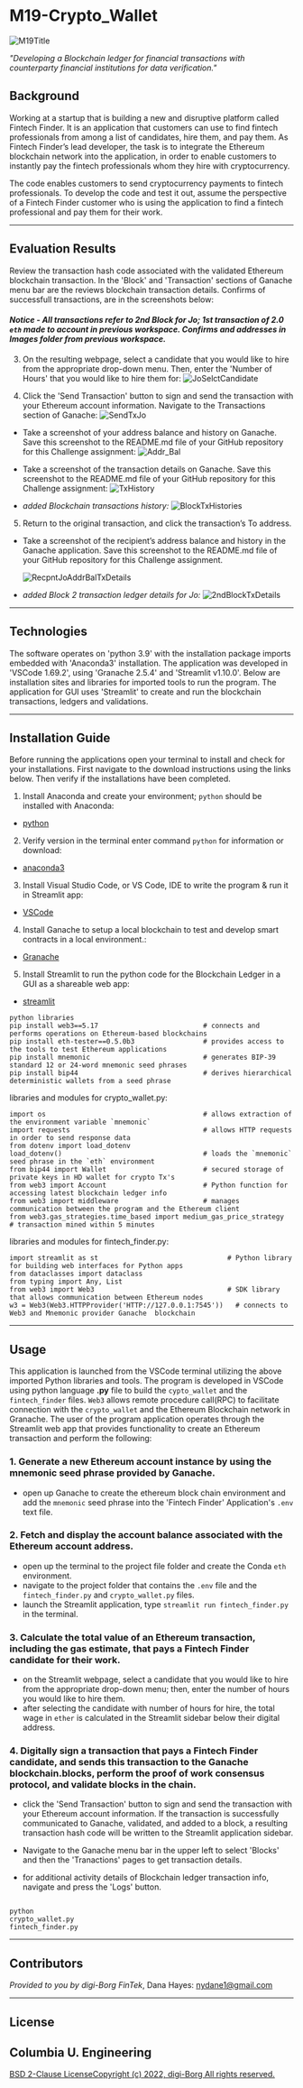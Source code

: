 # M19-Crypto_Wallet 

![M19Title](./Images/M19Title_2022-07-24235319.png)

*"Developing a Blockchain ledger for financial transactions with counterparty financial institutions for data verification."* 


## Background 

Working at a startup that is building a new and disruptive platform called Fintech Finder. It is an application that customers can use to find fintech professionals from among a list of candidates, hire them, and pay them. As Fintech Finder’s lead developer, the task is to integrate the Ethereum blockchain network into the application, in order to enable customers to instantly pay the fintech professionals whom they hire with cryptocurrency.

The code enables customers to send cryptocurrency payments to fintech professionals. To develop the code and test it out, assume the perspective of a Fintech Finder customer who is using the application to find a fintech professional and pay them for their work. 

---
## Evaluation Results

Review the transaction hash code associated with the validated Ethereum blockchain transaction.  In the 'Block' and 'Transaction' sections of Ganache menu bar are the reviews blockchain transaction details. Confirms of successfull transactions, are in the screenshots below:  
#### *Notice - All transactions refer to 2nd Block for Jo; 1st transaction of 2.0 `eth` made to account in previous workspace. Confirms and addresses in Images folder from previous workspace.*

3. On the resulting webpage, select a candidate that you would like to hire from the appropriate drop-down menu. Then, enter the 'Number of Hours' that you would like to hire them for: 
    ![JoSelctCandidate](./Images/2ndSelctnJo_2022-07-27192031.png)

4. Click the 'Send Transaction' button to sign and send the transaction with your Ethereum account information. Navigate to the Transactions section of Ganache: 
    ![SendTxJo](./Images/2ndBlkTxJo_2022-07-27192109.png)

- Take a screenshot of your address balance and history on Ganache. Save this screenshot to the README.md file of your GitHub repository for this Challenge assignment: 
    ![Addr_Bal](./Images/2ndTxHistJo_2022-07-27192203.png) 


- Take a screenshot of the transaction details on Ganache. Save this screenshot to the README.md file of your GitHub repository for this Challenge assignment: 
    ![TxHistory](./Images/TxLdgeHist_2022-07-27192356.png) 

- *added Blockchain transactions history:*
    ![BlockTxHistories](./Images/BlkTxHist_2022-07-27192235.png) 


5. Return to the original transaction, and click the transaction’s To address.
- Take a screenshot of the recipient’s address balance and history in the Ganache application. Save this screenshot to the README.md file of your GitHub repository for this Challenge assignment.

    ![RecpntJoAddrBalTxDetails](./Images/TxLdgr_Blk2_2022-07-27192430.png) 

- *added Block 2 transaction ledger details for Jo:* 
    ![2ndBlockTxDetails](./Images/Blk2_TxLdgrJo_2022-07-27192256.png) 


---
## Technologies

The software operates on 'python 3.9' with the installation package imports embedded with 'Anaconda3' installation. The application was developed in 'VSCode 1.69.2', using 'Granache 2.5.4' and 'Streamlit v1.10.0'. Below are installation sites and libraries for imported tools to run the program. The application for GUI uses 'Streamlit' to create and run the blockchain transactions, ledgers and validations. 


---

## Installation Guide

Before running the applications open your terminal to install and check for your installations. First navigate to the download instructions using the links below. Then verify if the installations have been completed. 

1. Install Anaconda and create your environment; `python` should be installed with Anaconda:
* [python](https://www.python.org/downloads/) 

2. Verify version in the terminal enter command `python` for information or download:
* [anaconda3](https://docs.anaconda.com/anaconda/install/windows/e) 

3. Install Visual Studio Code, or VS Code, IDE to write the program & run it in Streamlit app: 
* [VSCode](https://code.visualstudio.com/download)

4. Install Ganache to setup a local blockchain to test and develop smart contracts in a local environment.: 
* [Granache](https://trufflesuite.com/ganache/) 

5. Install Streamlit to run the python code for the Blockchain Ledger in a GUI as a shareable web app: 
* [streamlit](https://docs.streamlit.io/library/get-started/installation)


```
python libraries
pip install web3==5.17                          # connects and performs operations on Ethereum-based blockchains
pip install eth-tester==0.5.0b3                 # provides access to the tools to test Ethereum applications
pip install mnemonic                            # generates BIP-39 standard 12 or 24-word mnemonic seed phrases
pip install bip44                               # derives hierarchical deterministic wallets from a seed phrase
```
libraries and modules for crypto_wallet.py:
```
import os                                       # allows extraction of the environment variable `mnemonic`
import requests                                 # allows HTTP requests in order to send response data
from dotenv import load_dotenv
load_dotenv()                                   # loads the `mnemonic` seed phrase in the `eth` environment
from bip44 import Wallet                        # secured storage of private keys in HD wallet for crypto Tx's
from web3 import Account                        # Python function for accessing latest blockchain ledger info
from web3 import middleware                     # manages communication between the program and the Ethereum client
from web3.gas_strategies.time_based import medium_gas_price_strategy          # transaction mined within 5 minutes 
```
libraries and modules for fintech_finder.py: 
```
import streamlit as st                                # Python library for building web interfaces for Python apps 
from dataclasses import dataclass
from typing import Any, List
from web3 import Web3                                 # SDK library that allows communication between Ethereum nodes
w3 = Web3(Web3.HTTPProvider('HTTP://127.0.0.1:7545'))   # connects to Web3 and Mnemonic provider Ganache  blockchain
```

---

## Usage

This application is launched from the VSCode terminal utilizing the above imported Python libraries and tools. The program is developed in VSCode using python language **.py** file to build the `cypto_wallet` and the `fintech_finder` files. `Web3` allows remote procedure call(RPC) to facilitate connection with the `crypto_wallet` and the Ethereum Blockchain network in Granache. The user of the program application operates through the Streamlit web app that provides functionality to create an Ethereum transaction and perform the following: 

### 1. Generate a new Ethereum account instance by using the mnemonic seed phrase provided by Ganache. 
- open up Ganache to create the ethereum block chain environment and add the `mnemonic` seed phrase into the 'Fintech Finder' Application's `.env` text file. 

### 2. Fetch and display the account balance associated with the Ethereum account address. 

- open up the terminal to the project file folder and create the Conda `eth` environment. 
- navigate to the project folder that contains the `.env` file and the `fintech_finder.py` and `crypto_wallet.py` files.
- launch the Streamlit application, type `streamlit run fintech_finder.py` in the terminal. 

### 3. Calculate the total value of an Ethereum transaction, including the gas estimate, that pays a Fintech Finder candidate for their work. 

- on the Streamlit webpage, select a candidate that you would like to hire from the appropriate drop-down menu; then, enter the number of hours you would like to hire them.
- after selecting the candidate with number of hours for hire, the total wage in `ether` is calculated in the Streamlit sidebar below their digital address. 

### 4. Digitally sign a transaction that pays a Fintech Finder candidate, and sends this transaction to the Ganache blockchain.blocks, perform the proof of work consensus protocol, and validate blocks in the chain. 

- click the 'Send Transaction' button to sign and send the transaction with your Ethereum account information. If the transaction is successfully communicated to Ganache, validated, and added to a block, a resulting transaction hash code will be written to the Streamlit application sidebar.

- Navigate to the Ganache menu bar in the upper left to select 'Blocks' and then the 'Tranactions' pages to get transaction details.  

- for additional activity details of Blockchain ledger transaction info, navigate and press the 'Logs' button. 

![]()

```
python 
crypto_wallet.py
fintech_finder.py 

```
 

---

## Contributors

*Provided to you by digi-Borg FinTek*, 
Dana Hayes: nydane1@gmail.com


---

## License  

Columbia U. Engineering 
--
[BSD 2-Clause LicenseCopyright (c) 2022, digi-Borg
All rights reserved.](/LICENSE)